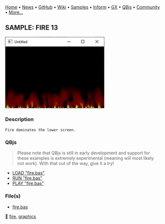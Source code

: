 [Home](https://qb64.com) • [News](../../news.md) • [GitHub](https://github.com/QB64Official/qb64) • [Wiki](https://github.com/QB64Official/qb64/wiki) • [Samples](../../samples.md) • [Inform](../../inform.md) • [GX](../../gx.md) • [QBjs](../../qbjs.md) • [Community](../../community.md) • [More...](../../more.md)

## SAMPLE: FIRE 13

![screenshot.png](img/screenshot.png)

### Description

```text
Fire dominates the lower screen.
```

### QBjs

> Please note that QBjs is still in early development and support for these examples is extremely experimental (meaning will most likely not work). With that out of the way, give it a try!

* [LOAD "fire.bas"](https://v6p9d9t4.ssl.hwcdn.net/html/5963335/index.html?src=https://qb64.com/samples/fire-13/src/fire.bas)
* [RUN "fire.bas"](https://v6p9d9t4.ssl.hwcdn.net/html/5963335/index.html?mode=auto&src=https://qb64.com/samples/fire-13/src/fire.bas)
* [PLAY "fire.bas"](https://v6p9d9t4.ssl.hwcdn.net/html/5963335/index.html?mode=play&src=https://qb64.com/samples/fire-13/src/fire.bas)

### File(s)

* [fire.bas](src/fire.bas)

🔗 [fire](../fire.md), [graphics](../graphics.md)
